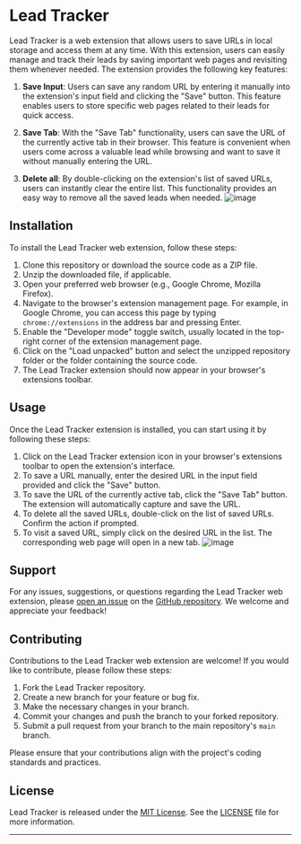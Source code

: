 # Lead Tracker

Lead Tracker is a web extension that allows users to save URLs in local storage and access them at any time. With this extension, users can easily manage and track their leads by saving important web pages and revisiting them whenever needed. The extension provides the following key features:

1. **Save Input**: Users can save any random URL by entering it manually into the extension's input field and clicking the "Save" button. This feature enables users to store specific web pages related to their leads for quick access.

2. **Save Tab**: With the "Save Tab" functionality, users can save the URL of the currently active tab in their browser. This feature is convenient when users come across a valuable lead while browsing and want to save it without manually entering the URL.

3. **Delete all**: By double-clicking on the extension's list of saved URLs, users can instantly clear the entire list. This functionality provides an easy way to remove all the saved leads when needed.
![image](https://github.com/Ruthvik3113/Lead-Tracker/assets/82648438/ba7abd8d-9ff7-45f3-8313-1b17fd13e876)


## Installation

To install the Lead Tracker web extension, follow these steps:

1. Clone this repository or download the source code as a ZIP file.
2. Unzip the downloaded file, if applicable.
3. Open your preferred web browser (e.g., Google Chrome, Mozilla Firefox).
4. Navigate to the browser's extension management page. For example, in Google Chrome, you can access this page by typing `chrome://extensions` in the address bar and pressing Enter.
5. Enable the "Developer mode" toggle switch, usually located in the top-right corner of the extension management page.
6. Click on the "Load unpacked" button and select the unzipped repository folder or the folder containing the source code.
7. The Lead Tracker extension should now appear in your browser's extensions toolbar.

## Usage

Once the Lead Tracker extension is installed, you can start using it by following these steps:

1. Click on the Lead Tracker extension icon in your browser's extensions toolbar to open the extension's interface.
2. To save a URL manually, enter the desired URL in the input field provided and click the "Save" button.
3. To save the URL of the currently active tab, click the "Save Tab" button. The extension will automatically capture and save the URL.
4. To delete all the saved URLs, double-click on the list of saved URLs. Confirm the action if prompted.
5. To visit a saved URL, simply click on the desired URL in the list. The corresponding web page will open in a new tab.
![image](https://github.com/Ruthvik3113/Lead-Tracker/assets/82648438/5a617778-7c55-4b0f-97c0-25bd592ec4ca)


## Support

For any issues, suggestions, or questions regarding the Lead Tracker web extension, please [open an issue](https://github.com/Ruthvik3113/lead-tracker/issues) on the [GitHub repository](https://github.com/Ruthvik3113/lead-tracker). We welcome and appreciate your feedback!

## Contributing

Contributions to the Lead Tracker web extension are welcome! If you would like to contribute, please follow these steps:

1. Fork the Lead Tracker repository.
2. Create a new branch for your feature or bug fix.
3. Make the necessary changes in your branch.
4. Commit your changes and push the branch to your forked repository.
5. Submit a pull request from your branch to the main repository's `main` branch.

Please ensure that your contributions align with the project's coding standards and practices.

## License

Lead Tracker is released under the [MIT License](https://opensource.org/licenses/MIT). See the [LICENSE](https://github.com/your-username/lead-tracker-extension/blob/main/LICENSE) file for more information.

---
